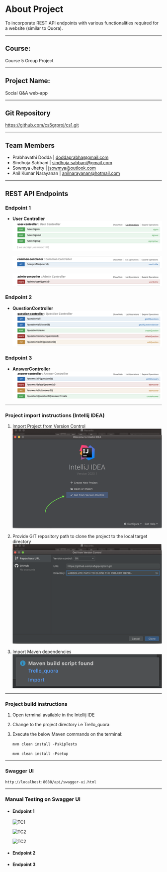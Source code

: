 

# About Project

To incorporate REST API endpoints with various functionalities required for a website (similar to Quora).

---

## Course:

Course 5 Group Project

---

## Project Name: 

Social Q&A web-app

---

## Git Repository

https://github.com/cs5grproj/cs1.git

---

## Team Members

- Prabhavathi Dodda | doddaprabha@gmail.com
- Sindhuja Sabbani | sindhuja.sabbani@gmail.com
- Sowmya Jhetty | jsowmya@outlook.com
- Anil Kumar Narayanan | anilnarayanan@hotmail.com

---

## REST API Endpoints

### Endpoint 1

- **User Controller**                         
    ![EP1](Trello_quora/images/ep1.png)
                                  
    ![EP1](Trello_quora/images/ep2.png)

    ![EP1](Trello_quora/images/ep3.png)

### Endpoint 2

- **QuestionController**
    ![EP2](Trello_quora/images/ep5.png)

	
### Endpoint 3

- **AnswerController**
    ![EP3](Trello_quora/images/ep6.png)

---

### Project import instructions (Intellij IDEA)

1. Import Project from Version Control
![Project Import](Trello_quora/images/1.png)

2. Provide GIT repository path to clone the project to the local target directory
![Project Import](Trello_quora/images/2.png)

3. Import Maven dependencies
![Project Import](Trello_quora/images/3.png)

---

### Project build instructions

1. Open terminal available in the Intellij IDE

2. Change to the project directory i.e Trello_quora

3. Execute the below Maven commands on the terminal:

    `mvn clean install -PskipTests`
    
    `mvn clean install -Psetup`

---

### Swagger UI

```http://localhost:8080/api/swagger-ui.html```

---

### Manual Testing on Swagger UI

- #### Endpoint 1
    ![TC1](Trello_quora/images/tc1.png)
    
    ![TC2](Trello_quora/images/tc2.png)

    ![TC2](Trello_quora/images/tc3.png)
    
- #### Endpoint 2

- #### Endpoint 3